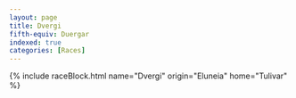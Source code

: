 ```yaml
---
layout: page
title: Dvergi
fifth-equiv: Duergar
indexed: true
categories: [Races]
---
```


{% include raceBlock.html name="Dvergi" origin="Eluneia" home="Tulivar" %}
